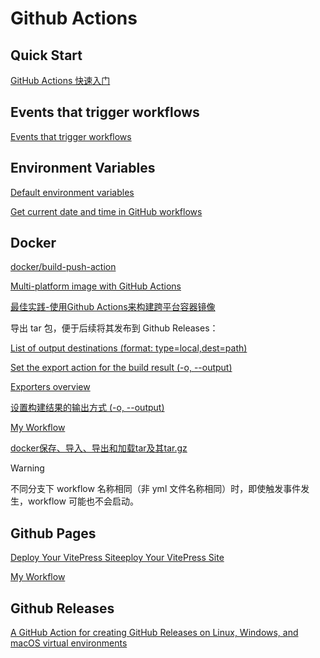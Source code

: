# Github Actions

## Quick Start

[GitHub Actions 快速入门](https://docs.github.com/zh/actions/writing-workflows/quickstart)

## Events that trigger workflows 

[Events that trigger workflows](https://docs.github.com/en/actions/writing-workflows/choosing-when-your-workflow-runs/events-that-trigger-workflows)

## Environment Variables

[Default environment variables](https://docs.github.com/en/actions/writing-workflows/choosing-what-your-workflow-does/store-information-in-variables#default-environment-variables)

[Get current date and time in GitHub workflows](https://stackoverflow.com/questions/60942067/get-current-date-and-time-in-github-workflows)

## Docker

[docker/build-push-action](https://github.com/docker/build-push-action)

[Multi-platform image with GitHub Actions](https://docs.docker.com/build/ci/github-actions/multi-platform/)

[最佳实践-使用Github Actions来构建跨平台容器镜像](https://blog.csdn.net/dweizhao/article/details/134416982)

导出 tar 包，便于后续将其发布到 Github Releases：

[List of output destinations (format: type=local,dest=path)](https://github.com/docker/build-push-action?tab=readme-ov-file#customizing)

[Set the export action for the build result (-o, --output)](https://docs.docker.com/reference/cli/docker/buildx/build/#output)

[Exporters overview](https://docs.docker.com/build/exporters/)

[设置构建结果的输出方式 (-o, --output)](https://www.zhaowenyu.com/docker-doc/reference/dockercmd/dockercmd-docker-buildx-build.html#%E8%AE%BE%E7%BD%AE%E6%9E%84%E5%BB%BA%E7%BB%93%E6%9E%9C%E7%9A%84%E8%BE%93%E5%87%BA%E6%96%B9%E5%BC%8F--o---output)

[My Workflow](https://github.com/whicha/images)

[docker保存、导入、导出和加载tar及其tar.gz](https://blog.csdn.net/qq_31066285/article/details/126267993)

> [!WARNING]
> 
>  不同分支下 workflow 名称相同（非 yml 文件名称相同）时，即使触发事件发生，workflow 可能也不会启动。

## Github Pages

[Deploy Your VitePress Siteeploy Your VitePress Site](https://vitepress.dev/guide/deploy#github-pages)

[My Workflow](https://github.com/whicha/docs)

## Github Releases

[A GitHub Action for creating GitHub Releases on Linux, Windows, and macOS virtual environments](https://github.com/softprops/action-gh-release)